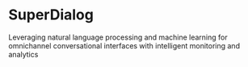 # SuperDialog
Leveraging natural language processing and machine learning for omnichannel conversational interfaces with intelligent monitoring and analytics
